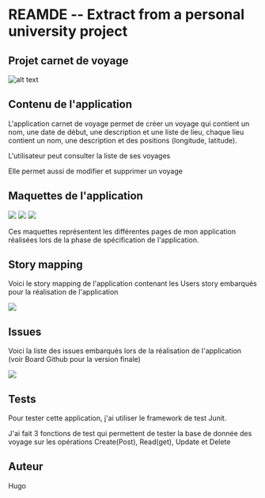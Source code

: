# REAMDE -- Extract from a personal university project 
## Projet carnet de voyage

![alt text](bon-voyage-41.gif)


## Contenu de l'application

L'application carnet de voyage permet de créer un voyage qui contient un nom, une date de début, une description et une liste de lieu, chaque lieu contient un nom, une description et des positions (longitude, latitude).

L'utilisateur peut consulter la liste de ses voyages 

Elle permet aussi de modifier et supprimer un voyage

## Maquettes de l'application 

![](maquette_p1.png)
![](maquette_p3.png)
![](maquette_p2.png)

Ces maquettes représentent les différentes pages de mon application réalisées lors de la phase de spécification de l'application. 

## Story mapping 

Voici le story mapping de l'application contenant les Users story embarqués pour la réalisation de l'application

![](story_mapping.png)

## Issues

Voici la liste des issues embarqués lors de la réalisation de l'application (voir Board Github pour la version finale)

![](issues.png)

## Tests

Pour tester cette application, j'ai utiliser le framework de test Junit.

J'ai fait 3 fonctions de test qui permettent de tester la base de donnée des voyage sur les opérations Create(Post), Read(get), Update et Delete 

## Auteur

Hugo
